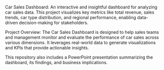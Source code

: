 Car Sales Dashboard:
An interactive and insightful dashboard for analyzing car sales data. This project visualizes key metrics like total revenue, sales trends, car type distribution, and regional performance, enabling data-driven decision-making for stakeholders.

Project Overview:
The Car Sales Dashboard is designed to help sales teams and management monitor and evaluate the performance of car sales across various dimensions. It leverages real-world data to generate visualizations and KPIs that provide actionable insights.

This repository also includes a PowerPoint presentation summarizing the dashboard, its findings, and business implications.
